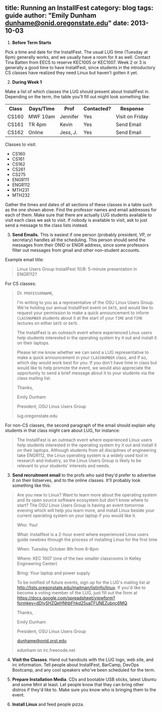 title: Running an InstallFest 
category: blog
tags: guide
author: "Emily Dunham <dunhame@onid.oregonstate.edu>"
date: 2013-10-03
---

1) **Before Term Starts**

Pick a time and date for the InstallFest. The usual LUG time (Tuesday at
6pm) generally works, and we usually have a room for it as well. Contact Tina
Batten from EECS to reserve KEC1005 or KEC1007. Week 2 or 3 is generally a
good time to have InstallFest, since students in the introductory CS classes
have realized they need Linux but haven't gotten it yet. 

2) **During Week 1**

Make a list of which classes the LUG should present about InstallFest in.
Depending on the term, the table you'll fill out might look something like: 

<table>
    <tr>
        <th>Class</th>
        <th>Days/Time</th>
        <th>Prof</th>
        <th>Contacted?</th>
        <th>Response</th>
     </tr>
     <tr>
        <td>CS160</td>
        <td>MWF 10am</td>
        <td>Jennifer</td>
        <td>Yes</td>
        <td>Visit on Friday</td>
    </tr>
    <tr>
        <td>CS161</td>
        <td>TR 4pm</td>
        <td>Kevin</td>
        <td>Yes</td>
        <td>Send Email</td>
    </tr>
    <tr>
        <td>CS162</td>
        <td>Online</td>
        <td>Jess, J.</td>
        <td>Yes</td>
        <td>Send Email</td>
    </tr>
</table>

Classes to visit: 

* CS160 
* CS161
* CS162
* CS261
* CS275
* ENGR111
* ENGR112
* MTH231
* MTH232

Gather the times and dates of all sections of these classes in a table such as
the one shown above. Find the professor names and email addresses for each of
them. Make sure that there are actually LUG students available to visit each
class we ask to visit. If nobody is available to visit, ask to just send a
message to the class lists instead. 

3) **Send Emails.** This is easiest if one person (probably president, VP, or
secretary) handles all the scheduling. This person should send the messages
from their ONID or ENGR address, since some professors filter out messages
from gmail and other non-student accounts.

Example email title:
 
> Linux Users Group InstallFest 10/8: 5-minute presentation in ENGR112?

For CS classes: 

> Dr. `PROFESSORNAME`,
> 
> I'm writing to you as a representative of the OSU Linux Users Group. We're
> holding our annual InstallFest event on `DATE`, and would like
> to request your permission to make a quick announcement to inform `CLASSNUMBER`
> students about it at the start of your `TIME` and `TIME` lectures on either
> `DATE` or `DATE`.
> 
>  
> The InstallFest is an outreach event where experienced Linux users help
> students interested in the operating system try it out and install it on their
> laptops.
> 
> 
> Please let me know whether we can send a LUG representative to make a quick
> announcement in your `CLASSNUMBER` class, and if so, which day would work best for
> you. If you don't have time in class but would like to help promote the event,
> we would also appreciate the opportunity to send a brief message about it to
> your students via the class mailing list.
> 
> 
> Thanks,
> 
> Emily Dunham
> 
> President, OSU Linux Users Group
> 
> lug.oregonstate.edu

For non-CS classes, the second paragraph of the email should explain why
students in that class might care about LUG, for instance: 

> The InstallFest is an outreach event where experienced Linux users help
> students interested in the operating system try it out and install it on their
> laptops. Although students from all disciplines of engineering take ENGR112,
> the Linux operating system is a widely used tool in research and industry, so
> the Linux Users Group is likely to be relevant to your students' interests and
> needs.

3) **Send recruitment email** to the profs who said they'd prefer to advertise it
on their listserves, and to the online classes. It'll probably look something like this: 
 
> Are you new to Linux? Want to learn more about the operating system and its
> open source software ecosystem but don't know where to start?  The OSU Linux
> Users Group is having an event tomorrow evening which will help you learn
> more, and install Linux beside your current operating system on your laptop if
> you would like it.
> 
> 
> Who: You!
> 
> What: Installfest is a 2-hour event where experienced Linux users guide
> newbies through the process of installing Linux for the first time
> 
> When: Tuesday October 8th from 6-8pm
> 
> Where: KEC 1007 (one of the two smaller classrooms in Kelley Engineering
> Center)
> 
> Bring: Your laptop and power supply
> 
> 
> To be notified of future events, sign up for the LUG's mailing list at
> http://lists.oregonstate.edu/mailman/listinfo/linux. If you'd like to become a
> voting member of the LUG, just fill out the form at
> https://docs.google.com/spreadsheet/viewform?formkey=dDIySHZQeHNhbFhkd25uaTFUNEZubnc6MQ.
> 
> 
> Thanks,
> 
> Emily Dunham
> 
> President, OSU Linux Users Group
> 
> dunhame@onid.orst.edu
> 
> edunham on irc.freenode.net

4) **Visit the Classes**. Hand out handouts with the LUG logo, web site, and irc
information. Tell people about InstallFest, BarCamp, DevOps Bootcamp, and any
cool speakers who've been scheduled for the term. 

5) **Prepare Installation Media**. CDs and bootable USB sticks, latest Ubuntu and
some Mint at least. Let people know that they can bring other distros if
they'd like to. Make sure you know who is bringing them to the event. 

6) **Install Linux** and feed people pizza. 
